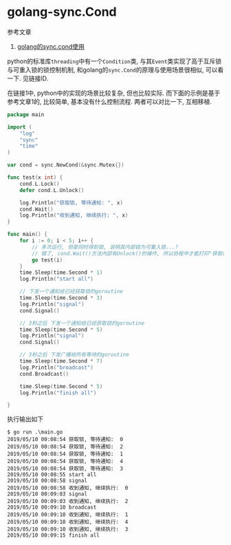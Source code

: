 # golang-sync.Cond

参考文章

1. [golang的sync.cond使用](https://blog.csdn.net/jinglexy/article/details/80516788)

python的标准库`threading`中有一个`Condition`类, 与其`Event`类实现了高于互斥锁与可重入锁的锁控制机制, 和golang的`sync.Cond`的原理与使用场景很相似, 可以看一下. 见链接ID.

在链接1中, python中的实现的场景比较复杂, 但也比较实际. 而下面的示例是基于参考文章1的, 比较简单, 基本没有什么控制流程. 两者可以对比一下, 互相移植.

```go
package main

import (
	"log"
	"sync"
	"time"
)

var cond = sync.NewCond(&sync.Mutex{})

func test(x int) {
	cond.L.Lock()
	defer cond.L.Unlock()

	log.Println("获取锁, 等待通知: ", x)
	cond.Wait()
	log.Println("收到通知, 继续执行: ", x)
}

func main() {
	for i := 0; i < 5; i++ {
		// 多次运行, 但是同时得到锁, 说明其内部锁为可重入锁...?
		// 错了, cond.Wait()方法内部有Unlock()的操作, 所以协程中才能打印"获取锁"这一句
		go test(i)
	}
	time.Sleep(time.Second * 1)
	log.Println("start all")

	// 下发一个通知给已经获取锁的goroutine
	time.Sleep(time.Second * 3)
	log.Println("signal")
	cond.Signal()

	// 3秒之后 下发一个通知给已经获取锁的goroutine
	time.Sleep(time.Second * 5)
	log.Println("signal")
	cond.Signal()

	// 3秒之后 下发广播给所有等待的goroutine
	time.Sleep(time.Second * 7)
	log.Println("broadcast")
	cond.Broadcast()

	time.Sleep(time.Second * 5)
	log.Println("finish all")

}

```

执行输出如下

```
$ go run .\main.go
2019/05/10 00:08:54 获取锁, 等待通知:  0
2019/05/10 00:08:54 获取锁, 等待通知:  2
2019/05/10 00:08:54 获取锁, 等待通知:  1
2019/05/10 00:08:54 获取锁, 等待通知:  4
2019/05/10 00:08:54 获取锁, 等待通知:  3
2019/05/10 00:08:55 start all
2019/05/10 00:08:58 signal
2019/05/10 00:08:58 收到通知, 继续执行:  0
2019/05/10 00:09:03 signal
2019/05/10 00:09:03 收到通知, 继续执行:  2
2019/05/10 00:09:10 broadcast
2019/05/10 00:09:10 收到通知, 继续执行:  1
2019/05/10 00:09:10 收到通知, 继续执行:  4
2019/05/10 00:09:10 收到通知, 继续执行:  3
2019/05/10 00:09:15 finish all
```